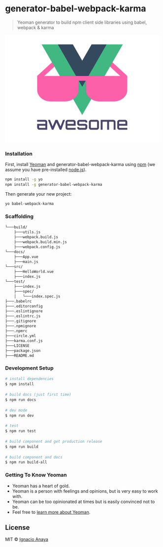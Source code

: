 # generator-babel-webpack-karma

> Yeoman generator to build npm client side libraries using babel, webpack & karma

![vue](img/vue.png)


### Installation

First, install [Yeoman](http://yeoman.io) and generator-babel-webpack-karma using [npm](https://www.npmjs.com/) (we assume you have pre-installed [node.js](https://nodejs.org/)).

```bash
npm install -g yo
npm install -g generator-babel-webpack-karma
```

Then generate your new project:

```bash
yo babel-webpack-karma
```

### Scaffolding

```
└───build/
    ├───utils.js
    ├───webpack.build.js
    ├───webpack.build.min.js
    ├───webpack.config.js
└───docs/
    ├───App.vue
    ├───main.js
└───src/
    ├───HelloWorld.vue
    ├───index.js
└───test/
    ├───index.js
    ├───spec/
    │   └───index.spec.js
├───.babelrc
├───.editorconfig
├───.eslintignore
├───.eslintrc.js
├───.gitignore
├───.npmignore
├───.npmrc
├───circle.yml
├───karma.conf.js
├───LICENSE
├───package.json
├───README.md
```

### Development Setup

```bash
# install dependencies
$ npm install

# build docs (just first time)
$ npm run docs

# dev mode
$ npm run dev

# test
$ npm run test

# build component and get production release
$ npm run build

# build component and docs
$ npm run build-all
```


### Getting To Know Yeoman

 * Yeoman has a heart of gold.
 * Yeoman is a person with feelings and opinions, but is very easy to work with.
 * Yeoman can be too opinionated at times but is easily convinced not to be.
 * Feel free to [learn more about Yeoman](http://yeoman.io/).

## License

MIT © [Ignacio Anaya](https://twitter.com/ianaya89)
